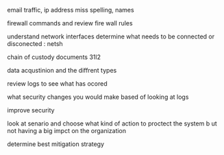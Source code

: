 
email traffic, ip address miss spelling, names

firewall commands and review fire wall rules 

understand network interfaces determine what needs to be connected or disconected : netsh

chain of custody documents 31l2

data acqustinion and the diffrent types

review logs to see what has ocored 

what security changes you would make based of looking at logs

improve security 

look at senario and choose what kind of action to proctect the system b ut not having a big impct on the organization


determine best mitigation strategy














































































